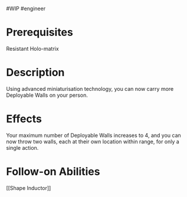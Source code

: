 #WIP #engineer 

# Prerequisites

Resistant Holo-matrix

# Description

Using advanced miniaturisation technology, you can now carry more Deployable Walls on your person.

# Effects

Your maximum number of Deployable Walls increases to 4, and you can now throw two walls, each at their own location within range, for only a single action.

# Follow-on Abilities

[[Shape Inductor]]